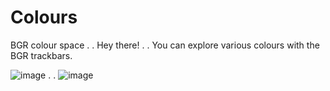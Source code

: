 # Colours
BGR colour space
.
.
Hey there!
.
.
You can explore various colours with the BGR trackbars.

![image](https://user-images.githubusercontent.com/77062867/122939985-b6787b80-d391-11eb-89c6-f96087714831.png)
.
.
![image](https://user-images.githubusercontent.com/77062867/122940638-45859380-d392-11eb-8481-0723c12560cf.png)
